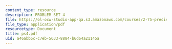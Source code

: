 ```yaml
---
content_type: resource
description: PROBLEM SET 4
file: https://ol-ocw-studio-app-qa.s3.amazonaws.com/courses/2-75-precision-machine-design-fall-2001/a46abb5cc7eb56338884b6d64a21145a_ps4.pdf
file_type: application/pdf
resourcetype: Document
title: ps4.pdf
uid: a46abb5c-c7eb-5633-8884-b6d64a21145a
---
```

